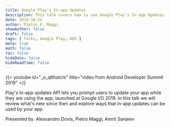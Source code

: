 ```yaml
---
title: Google Play's In-app Updates
description: This talk covers how to use Google Play's In-app Updates.
date: 2019-10-25
author: Pietro F. Maggi
showAuthor: false
draft: false
tags: [ Talks, Google Play, ADS ]
meta: true
math: false
toc: false
hideDate: false
hideReadTime: false
---
```


{{< youtube id="_o_q6hatcIs" title="video from Android Developer Summit 2019" >}}

Play's In-app updates API lets you prompt users to update your app while they are using the app, launched at Google I/O 2019. In this talk we will review what's new since then and explore ways that in-app updates can be used by your app.

Presented by: Alessandro Dovis, Pietro Maggi, Amrit Sanjeev
